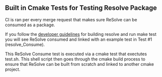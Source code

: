 ## Built in Cmake Tests for Testing Resolve Package
CI is ran per every merge request that makes sure ReSolve can be consumed as a package.

If you follow the [developer guidelines](CONTRIBUTING.md) for building resolve and run make test you will see ReSolve consumed and linked with an example test in Test #1 (resolve_Consume). 

This ReSolve Consume test is executed via a cmake test that exectutes test.sh. This shell script then goes through the cmake build process to ensure that ReSolve can be built from scratch and linked to another cmake project.  
